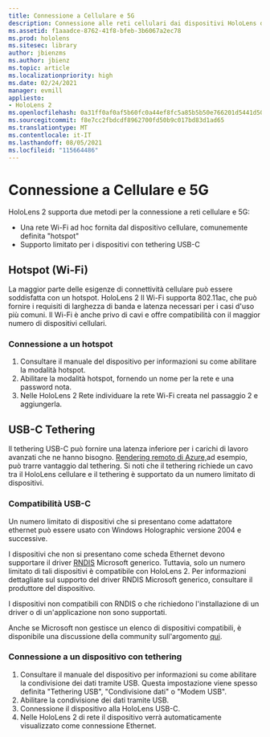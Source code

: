 ```yaml
---
title: Connessione a Cellulare e 5G
description: Connessione alle reti cellulari dai dispositivi HoloLens di realtà mista.
ms.assetid: f1aaadce-8762-41f8-bfeb-3b6067a2ec78
ms.prod: hololens
ms.sitesec: library
author: jbienzms
ms.author: jbienz
ms.topic: article
ms.localizationpriority: high
ms.date: 02/24/2021
manager: evmill
appliesto:
- HoloLens 2
ms.openlocfilehash: 0a31ff0af0af5b60fc0a44ef8fc5a85b5b50e766201d5441d508fd23dd0369e4
ms.sourcegitcommit: f8e7cc2fbdcdf8962700fd50b9c017bd83d1ad65
ms.translationtype: MT
ms.contentlocale: it-IT
ms.lasthandoff: 08/05/2021
ms.locfileid: "115664486"
---
```

# <a name="connect-to-cellular-and-5g"></a>Connessione a Cellulare e 5G

HoloLens 2 supporta due metodi per la connessione a reti cellulare e 5G:

- Una rete Wi-Fi ad hoc fornita dal dispositivo cellulare, comunemente definita "hotspot"
- Supporto limitato per i dispositivi con tethering USB-C

## <a name="hotspot-wifi"></a>Hotspot (Wi-Fi)

La maggior parte delle esigenze di connettività cellulare può essere soddisfatta con un hotspot. HoloLens 2 Il Wi-Fi supporta 802.11ac, che può fornire i requisiti di larghezza di banda e latenza necessari per i casi d'uso più comuni. Il Wi-Fi è anche privo di cavi e offre compatibilità con il maggior numero di dispositivi cellulari.

### <a name="connecting-to-a-hotspot"></a>Connessione a un hotspot

1. Consultare il manuale del dispositivo per informazioni su come abilitare la modalità hotspot.
1. Abilitare la modalità hotspot, fornendo un nome per la rete e una password nota.
1. Nelle HoloLens 2 Rete individuare la rete Wi-Fi creata nel passaggio 2 e aggiungerla.

## <a name="usb-c-tethering"></a>USB-C Tethering

Il tethering USB-C può fornire una latenza inferiore per i carichi di lavoro avanzati che ne hanno bisogno. [Rendering remoto di Azure,](https://azure.microsoft.com/services/remote-rendering)ad esempio, può trarre vantaggio dal tethering. Si noti che il tethering richiede un cavo tra il HoloLens cellulare e il tethering è supportato da un numero limitato di dispositivi.

### <a name="usb-c-compatibility"></a>Compatibilità USB-C

Un numero limitato di dispositivi che si presentano come adattatore ethernet può essere usato con Windows Holographic versione 2004 e successive.

I dispositivi che non si presentano come scheda Ethernet devono supportare il driver [RNDIS](/windows-hardware/drivers/network/overview-of-remote-ndis--rndis-) Microsoft generico. Tuttavia, solo un numero limitato di tali dispositivi è compatibile con HoloLens 2. Per informazioni dettagliate sul supporto del driver RNDIS Microsoft generico, consultare il produttore del dispositivo.

I dispositivi non compatibili con RNDIS o che richiedono l'installazione di un driver o di un'applicazione non sono supportati.

Anche se Microsoft non gestisce un elenco di dispositivi compatibili, è disponibile una discussione della community sull'argomento [qui](https://aka.ms/HLCommunityCell).

### <a name="connecting-to-a-tethered-device"></a>Connessione a un dispositivo con tethering

1. Consultare il manuale del dispositivo per informazioni su come abilitare la condivisione dei dati tramite USB. Questa impostazione viene spesso definita "Tethering USB", "Condivisione dati" o "Modem USB".
1. Abilitare la condivisione dei dati tramite USB.
1. Connessione il dispositivo alla HoloLens USB-C.
1. Nelle HoloLens 2 di rete il dispositivo verrà automaticamente visualizzato come connessione Ethernet.
